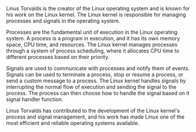 Linus Torvalds is the creator of the Linux operating system and is known for his work on the Linux kernel. The Linux kernel is responsible for managing processes and signals in the operating system.

Processes are the fundamental unit of execution in the Linux operating system. A process is a program in execution, and it has its own memory space, CPU time, and resources. The Linux kernel manages processes through a system of process scheduling, where it allocates CPU time to different processes based on their priority.

Signals are used to communicate with processes and notify them of events. Signals can be used to terminate a process, stop or resume a process, or send a custom message to a process. The Linux kernel handles signals by interrupting the normal flow of execution and sending the signal to the process. The process can then choose how to handle the signal based on it signal handler function.

Linus Torvalds has contributed to the development of the Linux kernel's process and signal management, and his work has made Linux one of the most efficient and reliable operating systems available.